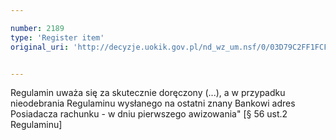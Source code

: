 ```yaml
---

number: 2189
type: 'Register item'
original_uri: 'http://decyzje.uokik.gov.pl/nd_wz_um.nsf/0/03D79C2FF1FCF2A8C125783F003F82BE?OpenDocument'


---
```


Regulamin uważa się za skutecznie doręczony (...), a w przypadku nieodebrania Regulaminu wysłanego na ostatni znany Bankowi adres Posiadacza rachunku - w dniu pierwszego awizowania" [§ 56 ust.2 Regulaminu]
